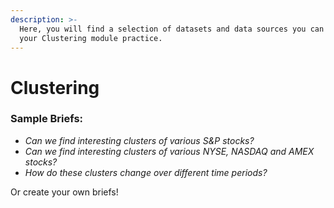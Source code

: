 ```yaml
---
description: >-
  Here, you will find a selection of datasets and data sources you can use for
  your Clustering module practice.
---
```


# Clustering

### Sample Briefs:

* _Can we find interesting clusters of various S&P stocks?_ 
* _Can we find interesting clusters of various NYSE, NASDAQ and AMEX stocks?_ 
* _How do these clusters change over different time periods?_

Or create your own briefs!

